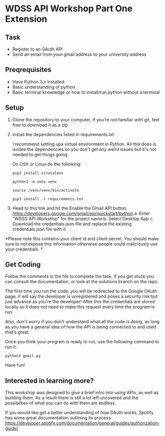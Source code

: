 
# WDSS API Workshop Part One Extension

  
## Task
- Register to an OAuth API
- Send an email from your gmail address to your university address
## Preqrequisites

- Have Python 3.x installed
- Basic understanding of python
- Basic terminal knowledge or how to install/run python without a terminal  

## Setup

1. Clone the repository to your computer, if you're not familiar with git, feel free to download it as a zip

2. Install the dependencies listed in requirements.txt

	I recommend setting upa virtual environment in Python. All this does is isolate the dependencies so you don't get any weird issues but it's not needed to get things going.

	On OSX or Linux do the following:

	`pip3 install virutalenv`

	`python3 -m venv venv`

	`source /venv/venv/bin/activate`

	`pip3 install -r requirements.txt`
3.   Head to this link and hit the Enable the Gmail API button: https://developers.google.com/gmail/api/quickstart/python
	a. Enter "WDSS API Workshop" for the project name
	b. Select Desktop App
	c. Download the credentials.json file and replace the existing credentials.json file with it

*Please note this contains your client id and client secret. You should make sure to not expose this information otherwise people could maliciously use your credentials. *

## Get Coding 
Follow the comments in the file to complete the task, if you get stuck you can consult the documentation, or look at the solutions branch on the repo.

The first time you run the code, you will be redirected to the Google OAuth page, it will say the developer is unregistered and poses a security risk but just advance as you're the developer! After this the credentials are stored locally so it does not need to make this request every time the program is run.

Also, don't worry if you don't understand what all the code is doing, as long as you have a general idea of how the API is being connected to and used that's great.

Once you think your program is ready to run, use the following command to run it:

 `python3 gmail.py`

 Have fun!
## Interested in learning more?
This workshop was designed to give a brief intro into using APIs, as well as building them. As a result there is still a lot left uncovered and the possibilties of what you can do with them are endless.

If you would like get a better understanding of how OAuth works, Spotify has some great documentation outlining its process: https://developer.spotify.com/documentation/general/guides/authorization-guide/

